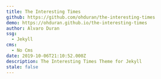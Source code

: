 ```yaml
---
title: The Interesting Times
github: https://github.com/ohduran/the-interesting-times
demo: https://ohduran.github.io/the-interesting-times
author: Alvaro Duran
ssg:
  - Jekyll
cms:
  - No Cms
date: 2019-10-06T21:10:52.000Z
description: The Interesting Times Theme for Jekyll
stale: false
---
```

